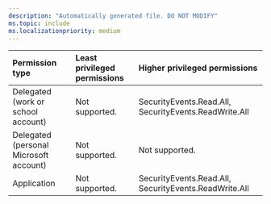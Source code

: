 ```yaml
---
description: "Automatically generated file. DO NOT MODIFY"
ms.topic: include
ms.localizationpriority: medium
---
```


|Permission type|Least privileged permissions|Higher privileged permissions|
|:---|:---|:---|
|Delegated (work or school account)|Not supported.|SecurityEvents.Read.All, SecurityEvents.ReadWrite.All|
|Delegated (personal Microsoft account)|Not supported.|Not supported.|
|Application|Not supported.|SecurityEvents.Read.All, SecurityEvents.ReadWrite.All|

